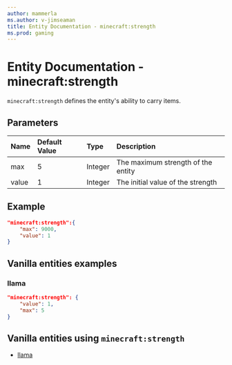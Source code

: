 ```yaml
---
author: mammerla
ms.author: v-jimseaman
title: Entity Documentation - minecraft:strength
ms.prod: gaming
---
```


# Entity Documentation - minecraft:strength

`minecraft:strength` defines the entity's ability to carry items.

## Parameters

|Name |Default Value  |Type  |Description  |
|:----------|:----------|:----------|:----------|
| max| 5| Integer| The maximum strength of the entity |
|value| 1| Integer|  The initial value of the strength |

## Example

```json
"minecraft:strength":{
    "max": 9000,
    "value": 1
}
```

## Vanilla entities examples

### llama

```json
"minecraft:strength": {
    "value": 1,
    "max": 5
}
```

## Vanilla entities using `minecraft:strength`

- [llama](../../../../Source/VanillaBehaviorPack_Snippets/entities/llama.md)
